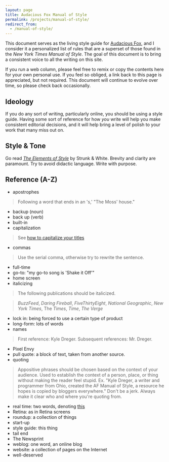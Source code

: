 ```yaml
---
layout: page
title: Audacious Fox Manual of Style
permalink: /projects/manual-of-style/
redirect_from: 
  - /manual-of-style/
---
```


This document serves as the living style guide for [Audacious Fox](/), and I consider it a personalized list of rules that are a superset of those found in the _New York Times Manual of Style_. The goal of this document is to bring a consistent voice to all the writing on this site.

If you run a web column, please feel free to remix or copy the contents here for your own personal use. If you feel so obliged, a link back to this page is appreciated, but not required. This document will continue to evolve over time, so please check back occasionally.

## Ideology

If you do any sort of writing, particularly online, you should be using a style guide. Having some sort of reference for how _you_ write will help you make consistent editorial decisions, and it will help bring a level of polish to your work that many miss out on.

## Style & Tone

Go read [_The Elements of Style_](https://en.wikipedia.org/wiki/The_Elements_of_Style) by Strunk & White. Brevity and clarity are paramount. Try to avoid didactic language. Write with purpose. 

## Reference (A-Z)

- apostrophes

> Following a word that ends in an 's,' "The Moss' house."

- backup (noun)
- back up (verb)
- built-in
- capitalization

> See [how to capitalize your titles](http://titlecapitalization.com)

- commas

> Use the serial comma, otherwise try to rewrite the sentence. 

- full-time
- go-to: "my go-to song is 'Shake it Off'"
- home screen
- italicizing 

> The following publications should be italicized. 

> _BuzzFeed_, _Daring Fireball_, _FiveThirtyEight_, _National Geographic_, _New York Times_, The _Times_, _Time_, _The Verge_

- lock in: being forced to use a certain type of product
- long-form: lots of words
- names

> First reference: Kyle Dreger. Subsequent references: Mr. Dreger. 

- Pixel Envy
- pull quote: a block of text, taken from another source.
- quoting

> Appositive phrases should be chosen based on the context of your audience. Used to establish the context of a person, place, or thing without making the reader feel stupid. Ex. "Kyle Dreger, a writer and programmer from Ohio, created the AF Manual of Style, a resource he hopes is copied by bloggers everywhere." Don't be a jerk. Always make it clear who and where you're quoting from.

- real time: two words, denoting [this](https://en.wikipedia.org/wiki/Real-time)
- Retina: as in Retina screens
- roundup: a collection of things
- start-up
- style guide: this thing
- tail end
- The Newsprint
- weblog: one word, an online blog
- website: a collection of pages on the Internet
- well-deserved

